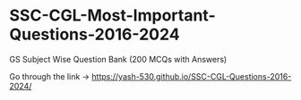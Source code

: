 # SSC-CGL-Most-Important-Questions-2016-2024
GS Subject Wise Question Bank (200 MCQs with Answers)

Go through the link -> https://yash-530.github.io/SSC-CGL-Questions-2016-2024/
